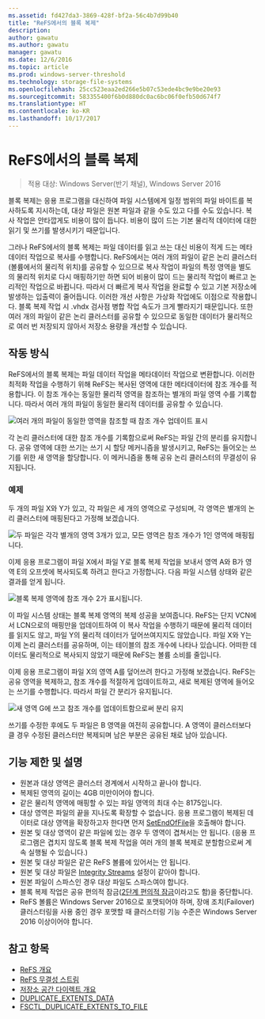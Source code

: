 ```yaml
---
ms.assetid: fd427da3-3869-428f-bf2a-56c4b7d99b40
title: "ReFS에서의 블록 복제"
description: 
author: gawatu
ms.author: gawatu
manager: gawatu
ms.date: 12/6/2016
ms.topic: article
ms.prod: windows-server-threshold
ms.technology: storage-file-systems
ms.openlocfilehash: 25cc523eaa2ed266e5b07c53ede4bc9e9be20e93
ms.sourcegitcommit: 583355400f6b0d880dc0ac6bc06f0efb50d674f7
ms.translationtype: HT
ms.contentlocale: ko-KR
ms.lasthandoff: 10/17/2017
---
```

# <a name="block-cloning-on-refs"></a>ReFS에서의 블록 복제
>적용 대상: Windows Server(반기 채널), Windows Server 2016

블록 복제는 응용 프로그램을 대신하여 파일 시스템에게 일정 범위의 파일 바이트를 복사하도록 지시하는데, 대상 파일은 원본 파일과 같을 수도 있고 다를 수도 있습니다. 복사 작업은 안타깝게도 비용이 많이 듭니다. 비용이 많이 드는 기본 물리적 데이터에 대한 읽기 및 쓰기를 발생시키기 때문입니다. 

그러나 ReFS에서의 블록 복제는 파일 데이터를 읽고 쓰는 대신 비용이 적게 드는 메타데이터 작업으로 복사를 수행합니다. ReFS에서는 여러 개의 파일이 같은 논리 클러스터(볼륨에서의 물리적 위치)를 공유할 수 있으므로 복사 작업이 파일의 특정 영역을 별도의 물리적 위치로 다시 매핑하기만 하면 되어 비용이 많이 드는 물리적 작업이 빠르고 논리적인 작업으로 바뀝니다. 따라서 더 빠르게 복사 작업을 완료할 수 있고 기본 저장소에 발생하는 입출력이 줄어듭니다. 이러한 개선 사항은 가상화 작업에도 이점으로 작용합니다. 블록 복제 작업 시 .vhdx 검사점 병합 작업 속도가 크게 빨라지기 때문입니다. 또한 여러 개의 파일이 같은 논리 클러스터를 공유할 수 있으므로 동일한 데이터가 물리적으로 여러 번 저장되지 않아서 저장소 용량을 개선할 수 있습니다. 
  
## <a name="how-it-works"></a>작동 방식 

ReFS에서의 블록 복제는 파일 데이터 작업을 메타데이터 작업으로 변환합니다. 이러한 최적화 작업을 수행하기 위해 ReFS는 복사된 영역에 대한 메타데이터에 참조 개수를 적용합니다. 이 참조 개수는 동일한 물리적 영역을 참조하는 별개의 파일 영역 수를 기록합니다. 따라서 여러 개의 파일이 동일한 물리적 데이터를 공유할 수 있습니다.

![여러 개의 파일이 동일한 영역을 참조할 때 참조 개수 업데이트 표시](media/ref-count-example.gif)

각 논리 클러스터에 대한 참조 개수를 기록함으로써 ReFS는 파일 간의 분리를 유지합니다. 공유 영역에 대한 쓰기는 쓰기 시 할당 메커니즘을 발생시키고, ReFS는 들어오는 쓰기를 위한 새 영역을 할당합니다. 이 메커니즘을 통해 공유 논리 클러스터의 무결성이 유지됩니다. 

### <a name="example"></a>예제
두 개의 파일 X와 Y가 있고, 각 파일은 세 개의 영역으로 구성되며, 각 영역은 별개의 논리 클러스터에 매핑된다고 가정해 보겠습니다.

![두 파일은 각각 별개의 영역 3개가 있고, 모든 영역은 참조 개수가 1인 영역에 매핑됩니다.](media/block-clone-1.png)

이제 응용 프로그램이 파일 X에서 파일 Y로 블록 복제 작업을 보내서 영역 A와 B가 영역 E의 오프셋에 복사되도록 하려고 한다고 가정합니다. 다음 파일 시스템 상태와 같은 결과를 얻게 됩니다.

![블록 복제 영역에 참조 개수 2가 표시됩니다.](media/block-clone-2.png)

이 파일 시스템 상태는 블록 복제 영역의 복제 성공을 보여줍니다. ReFS는 단지 VCN에서 LCN으로의 매핑만을 업데이트하여 이 복사 작업을 수행하기 때문에 물리적 데이터를 읽지도 않고, 파일 Y의 물리적 데이터가 덮어쓰여지지도 않았습니다. 파일 X와 Y는 이제 논리 클러스터를 공유하며, 이는 테이블의 참조 개수에 나타나 있습니다. 어떠한 데이터도 물리적으로 복사되지 않았기 때문에 ReFS는 볼륨 소비를 줄입니다. 

이제 응용 프로그램이 파일 X의 영역 A를 덮어쓰려 한다고 가정해 보겠습니다. ReFS는 공유 영역을 복제하고, 참조 개수를 적절하게 업데이트하고, 새로 복제된 영역에 들어오는 쓰기를 수행합니다. 따라서 파일 간 분리가 유지됩니다.   

![새 영역 G에 쓰고 참조 개수를 업데이트함으로써 분리 유지](media/block-clone-3.png)

쓰기를 수정한 후에도 두 파일은 B 영역을 여전히 공유합니다. A 영역이 클러스터보다 클 경우 수정된 클러스터만 복제되며 남은 부분은 공유된 채로 남아 있습니다.


## <a name="functionality-restrictions-and-remarks"></a>기능 제한 및 설명
- 원본과 대상 영역은 클러스터 경계에서 시작하고 끝나야 합니다. 
- 복제된 영역의 길이는 4GB 미만이어야 합니다. 
- 같은 물리적 영역에 매핑할 수 있는 파일 영역의 최대 수는 8175입니다.
- 대상 영역은 파일의 끝을 지나도록 확장할 수 없습니다. 응용 프로그램이 복제된 데이터로 대상 영역을 확장하고자 한다면 먼저 [SetEndOfFile](https://msdn.microsoft.com/library/windows/desktop/aa365531(v=vs.85).aspx)을 호출해야 합니다. 
- 원본 및 대상 영역이 같은 파일에 있는 경우 두 영역이 겹쳐서는 안 됩니다. (응용 프로그램은 겹치지 않도록 블록 복제 작업을 여러 개의 블록 복제로 분할함으로써 계속 실행될 수 있습니다.)
- 원본 및 대상 파일은 같은 ReFS 볼륨에 있어서는 안 됩니다. 
- 원본 및 대상 파일은 [Integrity Streams](https://msdn.microsoft.com/library/windows/desktop/gg258117(v=vs.85).aspx) 설정이 같아야 합니다. 
- 원본 파일이 스파스인 경우 대상 파일도 스파스여야 합니다. 
- 블록 복제 작업은 공유 편의적 잠금([2단계 편의적 잠금](https://msdn.microsoft.com/library/windows/desktop/aa365713(v=vs.85).aspx)이라고도 함)을 중단합니다.
- ReFS 볼륨은 Windows Server 2016으로 포맷되어야 하며, 장애 조치(Failover) 클러스터링을 사용 중인 경우 포맷할 때 클러스터링 기능 수준은 Windows Server 2016 이상이어야 합니다. 

## <a name="see-also"></a>참고 항목

-   [ReFS 개요](refs-overview.md)
-   [ReFS 무결성 스트림](integrity-streams.md)
-   [저장소 공간 다이렉트 개요](../storage-spaces/storage-spaces-direct-overview.md)
-   [DUPLICATE_EXTENTS_DATA](https://msdn.microsoft.com/library/windows/desktop/mt590821(v=vs.85).aspx)
-   [FSCTL_DUPLICATE_EXTENTS_TO_FILE](https://msdn.microsoft.com/library/windows/desktop/mt590823(v=vs.85).aspx)
